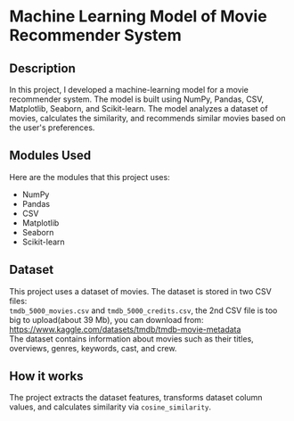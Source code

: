 # Machine Learning Model of Movie Recommender System

## Description

In this project, I developed a machine-learning model for a movie recommender system. The model is built using NumPy, Pandas, CSV, Matplotlib, Seaborn, and Scikit-learn. The model analyzes a dataset of movies, calculates the similarity, and recommends similar movies based on the user's preferences.

## Modules Used

Here are the modules that this project uses:

- NumPy
- Pandas
- CSV
- Matplotlib
- Seaborn
- Scikit-learn

## Dataset

This project uses a dataset of movies. The dataset is stored in two CSV files:   
`tmdb_5000_movies.csv` and `tmdb_5000_credits.csv`, the 2nd CSV file is too big to upload(about 39 Mb), you can download from: https://www.kaggle.com/datasets/tmdb/tmdb-movie-metadata      
The dataset contains information about movies such as their titles, overviews, genres, keywords, cast, and crew. 

## How it works

The project extracts the dataset features, transforms dataset column values, and calculates similarity via `cosine_similarity`.
